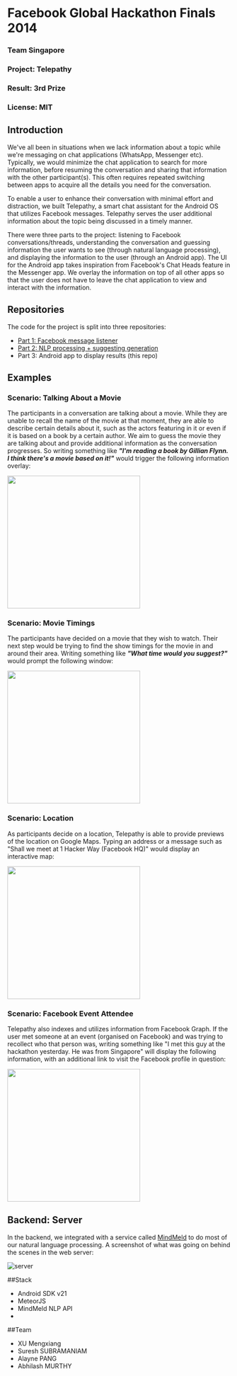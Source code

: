 # Facebook Global Hackathon Finals 2014
### Team Singapore
### Project: Telepathy
### Result: 3rd Prize
### License: MIT

## Introduction
We've all been in situations when we lack information about a topic while we're messaging on chat applications (WhatsApp, Messenger etc). Typically, we would minimize the chat application to search for more information, before resuming the conversation and sharing that information with the other participant(s). This often requires repeated switching between apps to acquire all the details you need for the conversation.

To enable a user to enhance their conversation with minimal effort and distraction, we built Telepathy, a smart chat assistant for the Android OS that utilizes Facebook messages. Telepathy serves the user additional information about the topic being discussed in a timely manner.

There were three parts to the project: listening to Facebook conversations/threads, understanding the conversation and guessing information the user wants to see (through natural language processing), and displaying the information to the user (through an Android app). The UI for the Android app takes inspiration from Facebook's Chat Heads feature in the Messenger app. We overlay the information on top of all other apps so that the user does not have to leave the chat application to view and interact with the information.

## Repositories
The code for the project is split into three repositories:
- [Part 1: Facebook message listener](https://www.github.com/abhilashmurthy/chat-consumer)
- [Part 2: NLP processing + suggesting generation](https://www.github.com/xumx/telepathy)
- Part 3: Android app to display results (this repo)

## Examples
### Scenario: Talking About a Movie
The participants in a conversation are talking about a movie. While they are unable to recall the name of the movie at that moment, they are able to describe certain details about it, such as the actors featuring in it or even if it is based on a book by a certain author. We aim to guess the movie they are talking about and provide additional information as the conversation progresses. So writing something like ***"I'm reading a book by Gillian Flynn. I think there's a movie based on it!"*** would trigger the following information overlay:

<img src="https://raw.githubusercontent.com/sureshs592/fb-finals-team-sg-android/master/readme%20screens/2014-11-14%2022.23.03.png" width="300px"/>

### Scenario: Movie Timings
The participants have decided on a movie that they wish to watch. Their next
step would be trying to find the show timings for the movie in and around
their area. Writing something like ***"What time would you suggest?"*** would prompt the following window:

<img src="https://raw.githubusercontent.com/sureshs592/fb-finals-team-sg-android/master/readme%20screens/2014-11-18%2005.33.02.png" width="300px"/>

### Scenario: Location
As participants decide on a location, Telepathy is able to provide previews of the location on Google Maps. Typing an address or a message such as "Shall we meet at 1 Hacker Way (Facebook HQ)" would display an interactive map:

<img src="https://raw.githubusercontent.com/sureshs592/fb-finals-team-sg-android/master/readme%20screens/2014-11-18%2005.40.46.png" width="300px"/>

### Scenario: Facebook Event Attendee
Telepathy also indexes and utilizes information from Facebook Graph. If the user met someone at an event (organised on Facebook) and was trying to recollect who that person was, writing something like "I met this guy at the hackathon yesterday. He was from Singapore" will display the following information, with an additional link to visit the Facebook profile in question:

<img src="https://raw.githubusercontent.com/sureshs592/fb-finals-team-sg-android/master/readme%20screens/2014-11-18%2005.51.20.png" width="300px"/>

## Backend: Server
In the backend, we integrated with a service called [MindMeld](https://developer.expectlabs.com/) to do most of our natural language processing. A screenshot of what was going on behind the scenes in the web server:

![server](https://raw.githubusercontent.com/sureshs592/fb-finals-team-sg-android/master/readme%20screens/server.jpg)

##Stack
- Android SDK v21
- MeteorJS
- MindMeld NLP API
- 

##Team
- XU Mengxiang
- Suresh SUBRAMANIAM
- Alayne PANG
- Abhilash MURTHY
